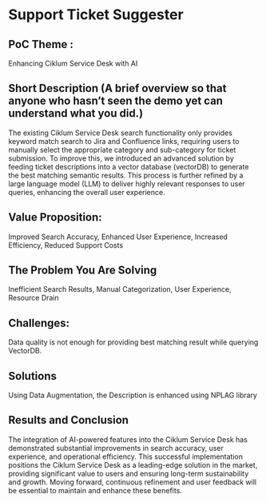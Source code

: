 # Support Ticket Suggester

## PoC Theme : 
Enhancing Ciklum Service Desk with AI

## Short Description (A brief overview so that anyone who hasn’t seen the demo yet can understand what you did.)
The existing Ciklum Service Desk search functionality only provides keyword match search to Jira and Confluence links, requiring users to manually select the appropriate category and sub-category 
for ticket submission. To improve this, we introduced an advanced solution by feeding ticket descriptions 
into a vector database (vectorDB) to generate the best matching semantic results. This process is further refined by a 
large language model (LLM) to deliver highly relevant responses to user queries, enhancing the overall user experience.

## Value Proposition:
Improved Search Accuracy, Enhanced User Experience, Increased Efficiency, Reduced Support Costs

## The Problem You Are Solving
Inefficient Search Results, Manual Categorization, User Experience, Resource Drain

## Challenges:
Data quality is not enough for providing best matching result while querying VectorDB.

## Solutions
Using Data Augmentation, the Description is enhanced using NPLAG library

## Results and Conclusion
The integration of AI-powered features into the Ciklum Service Desk has demonstrated substantial improvements in search accuracy, user experience, and operational efficiency. This successful implementation positions the Ciklum Service Desk as a leading-edge solution in the market, providing significant value to users and ensuring long-term sustainability and growth. Moving forward, continuous refinement and user feedback will be essential to maintain and enhance these benefits.
